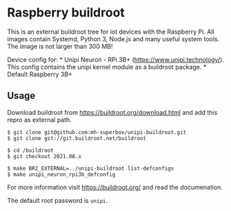 # Raspberry buildroot

This is an external buildroot tree for iot devices with the Raspberry Pi.
All images contain Systemd, Python 3, Node.js and many useful system tools. The image is not larger than 300 MB!

Device config for:
    * Unipi Neuron - RPi 3B+ (https://www.unipi.technology/). This config contains the unipi kernel module as a buildroot package.
    * Default Raspberry 3B+ 

## Usage

Download buildroot from https://buildroot.org/download.html and add this repro as external path.

```shell
$ git clone git@github.com:mh-superbox/unipi-buildroot.git
$ git clone git://git.buildroot.net/buildroot

$ cd /buildroot
$ git checkout 2021.08.x

$ make BR2_EXTERNAL=../unipi-buildroot list-defconfigs
$ make unipi_neuron_rpi3b_defconfig
```

For more information visit https://buildroot.org/ and read the documenation.

The default root password is `unipi`.
